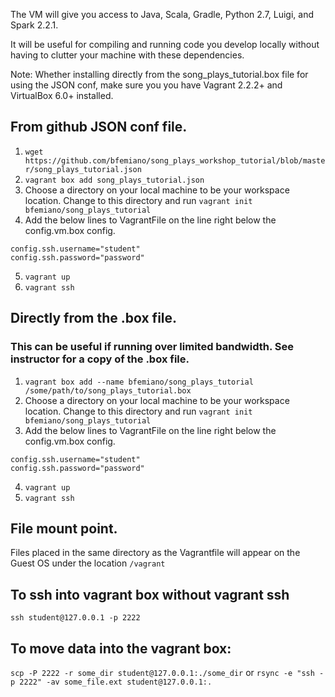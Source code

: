 
The VM will give you access to Java, Scala, Gradle, Python 2.7, Luigi, and Spark 2.2.1. 

It will be useful for compiling and running code you develop locally without having to clutter your machine
with these dependencies. 

Note: Whether installing directly from the song_plays_tutorial.box file for using the JSON conf, make sure you you have Vagrant 2.2.2+ and VirtualBox 6.0+ installed. 

## From github JSON conf file. 

1. `wget https://github.com/bfemiano/song_plays_workshop_tutorial/blob/master/song_plays_tutorial.json`  
2. `vagrant box add song_plays_tutorial.json`
3. Choose a directory on your local machine to be your workspace location. Change to this directory and run `vagrant init bfemiano/song_plays_tutorial`
4. Add the below lines to VagrantFile on the line right below the config.vm.box config. 
```
config.ssh.username="student"
config.ssh.password="password"
```

5. `vagrant up`
6. `vagrant ssh`


## Directly from the .box file. 
### This can be useful if running over limited bandwidth. See instructor for a copy of the .box file. 

1. `vagrant box add --name bfemiano/song_plays_tutorial /some/path/to/song_plays_tutorial.box`
2. Choose a directory on your local machine to be your workspace location. Change to this directory and run `vagrant init bfemiano/song_plays_tutorial`
3. Add the below lines to VagrantFile on the line right below the config.vm.box config. 
```
config.ssh.username="student"
config.ssh.password="password"
```

4. `vagrant up`
5. `vagrant ssh`


## File mount point.
Files placed in the same directory as the Vagrantfile will appear on the Guest OS under the location `/vagrant`

## To ssh into vagrant box without vagrant ssh
`ssh student@127.0.0.1 -p 2222`

## To move data into the vagrant box:
`scp -P 2222 -r some_dir student@127.0.0.1:./some_dir`
or 
`rsync -e "ssh -p 2222" -av some_file.ext student@127.0.0.1:.`

